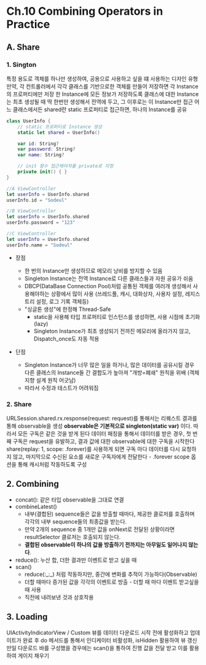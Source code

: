 # Ch.10 Combining Operators in Practice

## A. Share

### 1. Sington
특정 용도로 객체를 하나만 생성하여, 공용으로 사용하고 싶을 떄 사용하는 디자인 유형
만약, 각 컨트롤러에서 각각 클래스를 기반으로한 객체를 만들어 저장하면 각 Instance의 프로퍼티에만 저장
한 Instance에 모든 정보가 저장하도록 클래스에 대한 Instance는 최초 생성될 때 딱 한번만 생성해서 전역에 두고, 그 이후로는 이 Instance만 접근
어느 클래스에서든 shared란 static 프로퍼티로 접근하면, 하나의 Instance를 공유

```swift
class UserInfo {
    // static 프로퍼티로 Instance 생성
    static let shared = UserInfo()

    var id: String?
    var password: String?
    var name: String?

    // init 함수 접근제어자를 private로 지정
    private init() { }
}

//A ViewController
let userInfo = UserInfo.shared
userInfo.id = "Sodeul"

//B ViewController
let userInfo = UserInfo.shared
userInfo.password = "123"

//C ViewController
let userInfo = UserInfo.shared
userInfo.name = "Sodeul"
```

+ 장점
  - 한 번의 Instance만 생성하므로 메모리 낭비를 방지할 수 있음
  - Singleton Instance는 전역 Instance로 다른 클래스들과 자원 공유가 쉬움
  - DBCP(DataBase Connection Pool)처럼 공통된 객체를 여러개 생성해서 사용해야하는 상황에서 많이 사용 (쓰레드풀, 캐시, 대화상자, 사용자 설정, 레지스트리 설정, 로그 기록 객체등)
  - "싱글톤 생성"에 한정해 Thread-Safe
    + static을 사용해 타입 프로퍼티로 인스턴스를 생성하면, 사용 시점에 초기화(lazy)
    + Singleton Instance가 최초 생성되기 전까진 메모리에 올라가지 않고, Dispatch_once도 자동 적용

+ 단점
  - Singleton Instance가 너무 많은 일을 하거나, 많은 데이터를 공유시킬 경우 다른 클래스의 Instance들 간 결합도가 높아져  "개방=폐쇄" 원칙을 위배 (객체 지향 설계 원칙 어긋남)
  - 따라서 수정과 테스트가 어려워짐

### 2. Share

URLSession.shared.rx.response(request: request)를 통해서는 리퀘스트 결과를 통해 observable을 생성
**observable은 기본적으로 singleton(static var)** 이다. 따라서 모든 구독은 같은 것을 받게 된다
데이터 패칭을 통해서 데이터를 받은 경우, 첫 번째 구독은 request을 유발하고, 결과 값에 대한 observable에 대한 구독을 시작한다
share(replay: 1, scope: .forever)를 사용하게 되면 구독 마다 데이터를 다시 요청하지 않고,
마지막으로 수신된 요소를 새로운 구독자에게 전달한다 - .forever scope 옵션을 통해 캐시처럼 작동하도록 구성

## 2. Combining

+ concat(): 같은 타입 observable을 그대로 연결
+ combineLatest()
  + 내부(결합된) sequence들은 값을 방출할 때마다, 제공한 클로저를 호출하며 각각의 내부 sequence들의 최종값을 받는다.
  + 만약 2개의 sequence 중 1개만 값을 onNext로 전달된 상황이라면 resultSelector 클로저는 호출되지 않는다.
  + **결합된 observable이 하나의 값을 방출하기 전까지는 아무일도 일어나지 않는다**.
+ reduce(): 누산 합, 더한 결과만 이벤트로 받고 싶을 때
+ scan()
  + reduce(:\_:_) 처럼 작동하지만, 중간에 변화를 추적이 가능하다(Observable)
  + 더할 때마다 증가된 값을 각각의 이벤트로 방출 - 더할 때 마다 이벤트 받고싶을 때 사용
  + 직전에 내려보낸 것과 상호작용

## 3. Loading

UIActivityIndicatorView / Custom 뷰를 데이터 다운로드 시작 전에 활성화하고
업데이트가 완료 후 do 메서드를 통해서 인디케이터 비활성화, isHidden 활용하여 뷰 갱신
만일 다운로드 바를 구성했을 경우에는 scan()을 통하여 진행 값을 전달 받고 이를 활용하여 게이지 채우기

